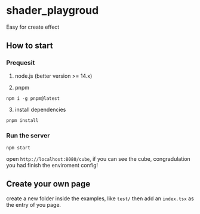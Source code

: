 # shader_playgroud
Easy for create effect

## How to start
### Prequesit
1. node.js (better version >= 14.x)

2. pnpm
```
npm i -g pnpm@latest
```

3. install dependencies
```
pnpm install
```

### Run the server
```
npm start
```

open `http://localhost:8080/cube`, if you can see the cube, congradulation you had finish the enviroment config!

## Create your own page
create a new folder inside the examples, like `test/` then add an `index.tsx` as the entry of you page.

